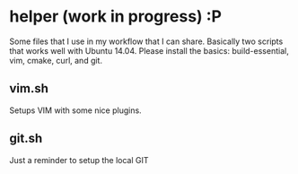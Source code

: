 helper (work in progress) :P
======

Some files that I use in my workflow that I can share. Basically two scripts that works well with Ubuntu 14.04. Please install the basics: build-essential, vim, cmake, curl, and git.

## vim.sh

Setups VIM with some nice plugins.


## git.sh 

Just a reminder to setup the local GIT

